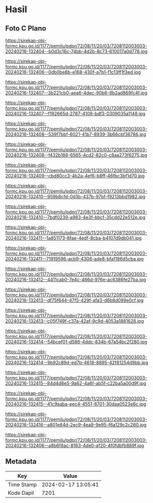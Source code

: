 # Hasil

## Foto C Plano

https://sirekap-obj-formc.kpu.go.id/1177/pemilu/pdpr/72/08/11/20/03/7208112003003-20240216-132404--b0d3c16c-74bb-4d2b-8c73-610017a0d778.jpg

https://sirekap-obj-formc.kpu.go.id/1177/pemilu/pdpr/72/08/11/20/03/7208112003003-20240216-132406--0db0be8b-e168-430f-a7b1-f1c13ff1f3ed.jpg

https://sirekap-obj-formc.kpu.go.id/1177/pemilu/pdpr/72/08/11/20/03/7208112003003-20240216-132407--3b221cb0-aea6-4dec-90b6-8b2ad869fc4f.jpg

https://sirekap-obj-formc.kpu.go.id/1177/pemilu/pdpr/72/08/11/20/03/7208112003003-20240216-132407--f192665d-2787-4109-bdf3-0309035a1148.jpg

https://sirekap-obj-formc.kpu.go.id/1177/pemilu/pdpr/72/08/11/20/03/7208112003003-20240216-132408--539f7bbf-6021-41b7-8939-3b66cbf36786.jpg

https://sirekap-obj-formc.kpu.go.id/1177/pemilu/pdpr/72/08/11/20/03/7208112003003-20240216-132408--f432b188-6565-4cd2-82c0-c8aa273f6275.jpg

https://sirekap-obj-formc.kpu.go.id/1177/pemilu/pdpr/72/08/11/20/03/7208112003003-20240216-132409--cbd80cc3-4b2a-4ef6-b8ff-46fbc3bf1d70.jpg

https://sirekap-obj-formc.kpu.go.id/1177/pemilu/pdpr/72/08/11/20/03/7208112003003-20240216-132410--959b8cfd-0d3b-437b-97bf-f9213bbd1982.jpg

https://sirekap-obj-formc.kpu.go.id/1177/pemilu/pdpr/72/08/11/20/03/7208112003003-20240216-132410--7bdf0239-a983-4e3f-bbcf-35cdd22e512e.jpg

https://sirekap-obj-formc.kpu.go.id/1177/pemilu/pdpr/72/08/11/20/03/7208112003003-20240216-132411--1a851173-8fae-4edf-8cba-b4107d9db041.jpg

https://sirekap-obj-formc.kpu.go.id/1177/pemilu/pdpr/72/08/11/20/03/7208112003003-20240216-132411--71919596-acb9-4306-ade8-bfaf186d5cba.jpg

https://sirekap-obj-formc.kpu.go.id/1177/pemilu/pdpr/72/08/11/20/03/7208112003003-20240216-132412--4411cab0-7e4c-466d-976e-ac6386fe27ba.jpg

https://sirekap-obj-formc.kpu.go.id/1177/pemilu/pdpr/72/08/11/20/03/7208112003003-20240216-132413--df75f644-47f5-429f-afa3-d6b8d099e0cf.jpg

https://sirekap-obj-formc.kpu.go.id/1177/pemilu/pdpr/72/08/11/20/03/7208112003003-20240216-132413--c05f749f-c37a-42af-9c9d-4053a1881628.jpg

https://sirekap-obj-formc.kpu.go.id/1177/pemilu/pdpr/72/08/11/20/03/7208112003003-20240216-132414--54bcef01-d586-4ddc-834b-67a54bc2f280.jpg

https://sirekap-obj-formc.kpu.go.id/1177/pemilu/pdpr/72/08/11/20/03/7208112003003-20240216-132414--9b92c89d-ed7b-4618-8895-42f81254d9bb.jpg

https://sirekap-obj-formc.kpu.go.id/1177/pemilu/pdpr/72/08/11/20/03/7208112003003-20240216-132415--84d4d8e5-9a62-4a6f-ab5f-c22ba5a00d9f.jpg

https://sirekap-obj-formc.kpu.go.id/1177/pemilu/pdpr/72/08/11/20/03/7208112003003-20240216-132415--41c9aaba-eec4-4551-8701-30daa0523e6c.jpg

https://sirekap-obj-formc.kpu.go.id/1177/pemilu/pdpr/72/08/11/20/03/7208112003003-20240216-132416--a801e84d-2ec9-4ea9-9e95-f6a129c2c260.jpg

https://sirekap-obj-formc.kpu.go.id/1177/pemilu/pdpr/72/08/11/20/03/7208112003003-20240216-132406--a8b6f8ac-8163-4de0-af20-4f0fdbfb889f.jpg


## Metadata

| Key        | Value               |
| ---------- | ------------------- |
| Time Stamp | 2024-02-17 13:05:41 |
| Kode Dapil | 7201                |



